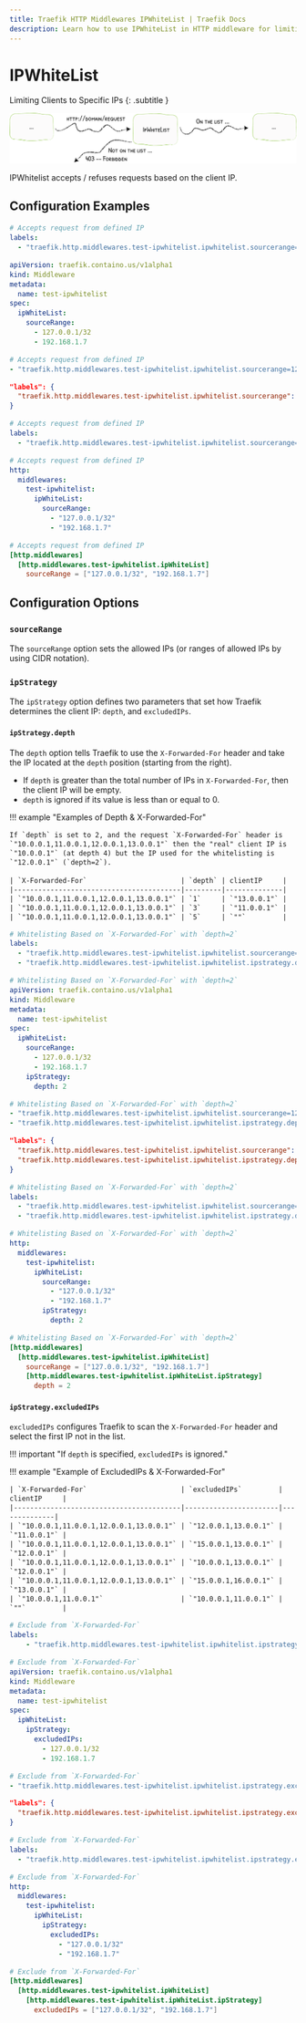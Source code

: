 ```yaml
---
title: Traefik HTTP Middlewares IPWhiteList | Traefik Docs
description: Learn how to use IPWhiteList in HTTP middleware for limiting clients to specific IPs in Traefik Proxy. Read the technical documentation.
---
```


# IPWhiteList

Limiting Clients to Specific IPs
{: .subtitle }

![IpWhiteList](../../assets/img/middleware/ipwhitelist.png)

IPWhitelist accepts / refuses requests based on the client IP.

## Configuration Examples

```yaml tab="Docker"
# Accepts request from defined IP
labels:
  - "traefik.http.middlewares.test-ipwhitelist.ipwhitelist.sourcerange=127.0.0.1/32, 192.168.1.7"
```

```yaml tab="Kubernetes"
apiVersion: traefik.containo.us/v1alpha1
kind: Middleware
metadata:
  name: test-ipwhitelist
spec:
  ipWhiteList:
    sourceRange:
      - 127.0.0.1/32
      - 192.168.1.7
```

```yaml tab="Consul Catalog"
# Accepts request from defined IP
- "traefik.http.middlewares.test-ipwhitelist.ipwhitelist.sourcerange=127.0.0.1/32, 192.168.1.7"
```

```json tab="Marathon"
"labels": {
  "traefik.http.middlewares.test-ipwhitelist.ipwhitelist.sourcerange": "127.0.0.1/32,192.168.1.7"
}
```

```yaml tab="Rancher"
# Accepts request from defined IP
labels:
  - "traefik.http.middlewares.test-ipwhitelist.ipwhitelist.sourcerange=127.0.0.1/32, 192.168.1.7"
```

```yaml tab="File (YAML)"
# Accepts request from defined IP
http:
  middlewares:
    test-ipwhitelist:
      ipWhiteList:
        sourceRange:
          - "127.0.0.1/32"
          - "192.168.1.7"
```

```toml tab="File (TOML)"
# Accepts request from defined IP
[http.middlewares]
  [http.middlewares.test-ipwhitelist.ipWhiteList]
    sourceRange = ["127.0.0.1/32", "192.168.1.7"]
```

## Configuration Options

### `sourceRange`

The `sourceRange` option sets the allowed IPs (or ranges of allowed IPs by using CIDR notation).

### `ipStrategy`

The `ipStrategy` option defines two parameters that set how Traefik determines the client IP: `depth`, and `excludedIPs`.

#### `ipStrategy.depth`

The `depth` option tells Traefik to use the `X-Forwarded-For` header and take the IP located at the `depth` position (starting from the right).

- If `depth` is greater than the total number of IPs in `X-Forwarded-For`, then the client IP will be empty.
- `depth` is ignored if its value is less than or equal to 0.

!!! example "Examples of Depth & X-Forwarded-For"

    If `depth` is set to 2, and the request `X-Forwarded-For` header is `"10.0.0.1,11.0.0.1,12.0.0.1,13.0.0.1"` then the "real" client IP is `"10.0.0.1"` (at depth 4) but the IP used for the whitelisting is `"12.0.0.1"` (`depth=2`).

    | `X-Forwarded-For`                       | `depth` | clientIP     |
    |-----------------------------------------|---------|--------------|
    | `"10.0.0.1,11.0.0.1,12.0.0.1,13.0.0.1"` | `1`     | `"13.0.0.1"` |
    | `"10.0.0.1,11.0.0.1,12.0.0.1,13.0.0.1"` | `3`     | `"11.0.0.1"` |
    | `"10.0.0.1,11.0.0.1,12.0.0.1,13.0.0.1"` | `5`     | `""`         |

```yaml tab="Docker"
# Whitelisting Based on `X-Forwarded-For` with `depth=2`
labels:
  - "traefik.http.middlewares.test-ipwhitelist.ipwhitelist.sourcerange=127.0.0.1/32, 192.168.1.7"
  - "traefik.http.middlewares.test-ipwhitelist.ipwhitelist.ipstrategy.depth=2"
```

```yaml tab="Kubernetes"
# Whitelisting Based on `X-Forwarded-For` with `depth=2`
apiVersion: traefik.containo.us/v1alpha1
kind: Middleware
metadata:
  name: test-ipwhitelist
spec:
  ipWhiteList:
    sourceRange:
      - 127.0.0.1/32
      - 192.168.1.7
    ipStrategy:
      depth: 2
```

```yaml tab="Consul Catalog"
# Whitelisting Based on `X-Forwarded-For` with `depth=2`
- "traefik.http.middlewares.test-ipwhitelist.ipwhitelist.sourcerange=127.0.0.1/32, 192.168.1.7"
- "traefik.http.middlewares.test-ipwhitelist.ipwhitelist.ipstrategy.depth=2"
```

```json tab="Marathon"
"labels": {
  "traefik.http.middlewares.test-ipwhitelist.ipwhitelist.sourcerange": "127.0.0.1/32, 192.168.1.7",
  "traefik.http.middlewares.test-ipwhitelist.ipwhitelist.ipstrategy.depth": "2"
}
```

```yaml tab="Rancher"
# Whitelisting Based on `X-Forwarded-For` with `depth=2`
labels:
  - "traefik.http.middlewares.test-ipwhitelist.ipwhitelist.sourcerange=127.0.0.1/32, 192.168.1.7"
  - "traefik.http.middlewares.test-ipwhitelist.ipwhitelist.ipstrategy.depth=2"
```

```yaml tab="File (YAML)"
# Whitelisting Based on `X-Forwarded-For` with `depth=2`
http:
  middlewares:
    test-ipwhitelist:
      ipWhiteList:
        sourceRange:
          - "127.0.0.1/32"
          - "192.168.1.7"
        ipStrategy:
          depth: 2
```

```toml tab="File (TOML)"
# Whitelisting Based on `X-Forwarded-For` with `depth=2`
[http.middlewares]
  [http.middlewares.test-ipwhitelist.ipWhiteList]
    sourceRange = ["127.0.0.1/32", "192.168.1.7"]
    [http.middlewares.test-ipwhitelist.ipWhiteList.ipStrategy]
      depth = 2
```

#### `ipStrategy.excludedIPs`

`excludedIPs` configures Traefik to scan the `X-Forwarded-For` header and select the first IP not in the list.

!!! important "If `depth` is specified, `excludedIPs` is ignored."

!!! example "Example of ExcludedIPs & X-Forwarded-For"

    | `X-Forwarded-For`                       | `excludedIPs`         | clientIP     |
    |-----------------------------------------|-----------------------|--------------|
    | `"10.0.0.1,11.0.0.1,12.0.0.1,13.0.0.1"` | `"12.0.0.1,13.0.0.1"` | `"11.0.0.1"` |
    | `"10.0.0.1,11.0.0.1,12.0.0.1,13.0.0.1"` | `"15.0.0.1,13.0.0.1"` | `"12.0.0.1"` |
    | `"10.0.0.1,11.0.0.1,12.0.0.1,13.0.0.1"` | `"10.0.0.1,13.0.0.1"` | `"12.0.0.1"` |
    | `"10.0.0.1,11.0.0.1,12.0.0.1,13.0.0.1"` | `"15.0.0.1,16.0.0.1"` | `"13.0.0.1"` |
    | `"10.0.0.1,11.0.0.1"`                   | `"10.0.0.1,11.0.0.1"` | `""`         |

```yaml tab="Docker"
# Exclude from `X-Forwarded-For`
labels:
    - "traefik.http.middlewares.test-ipwhitelist.ipwhitelist.ipstrategy.excludedips=127.0.0.1/32, 192.168.1.7"
```

```yaml tab="Kubernetes"
# Exclude from `X-Forwarded-For`
apiVersion: traefik.containo.us/v1alpha1
kind: Middleware
metadata:
  name: test-ipwhitelist
spec:
  ipWhiteList:
    ipStrategy:
      excludedIPs:
        - 127.0.0.1/32
        - 192.168.1.7
```

```yaml tab="Consul Catalog"
# Exclude from `X-Forwarded-For`
- "traefik.http.middlewares.test-ipwhitelist.ipwhitelist.ipstrategy.excludedips=127.0.0.1/32, 192.168.1.7"
```

```json tab="Marathon"
"labels": {
  "traefik.http.middlewares.test-ipwhitelist.ipwhitelist.ipstrategy.excludedips": "127.0.0.1/32, 192.168.1.7"
}
```

```yaml tab="Rancher"
# Exclude from `X-Forwarded-For`
labels:
  - "traefik.http.middlewares.test-ipwhitelist.ipwhitelist.ipstrategy.excludedips=127.0.0.1/32, 192.168.1.7"
```

```yaml tab="File (YAML)"
# Exclude from `X-Forwarded-For`
http:
  middlewares:
    test-ipwhitelist:
      ipWhiteList:
        ipStrategy:
          excludedIPs:
            - "127.0.0.1/32"
            - "192.168.1.7"
```

```toml tab="File (TOML)"
# Exclude from `X-Forwarded-For`
[http.middlewares]
  [http.middlewares.test-ipwhitelist.ipWhiteList]
    [http.middlewares.test-ipwhitelist.ipWhiteList.ipStrategy]
      excludedIPs = ["127.0.0.1/32", "192.168.1.7"]
```
